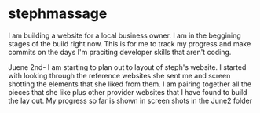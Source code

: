 # stephmassage

I am building a website for a local business owner. I am in the beggining stages of the build right now. This is for me to track my progress and make commits on the days I'm praciting developer skills that aren't coding.

Juene 2nd-
I am starting to plan out to layout of steph's website. I started with looking through the reference websites she sent me and screen shotting the elements that she liked from them. I am pairing together all the pieces that she like plus other provider websites that I have found to build the lay out. My progress so far is shown in screen shots in the June2 folder
